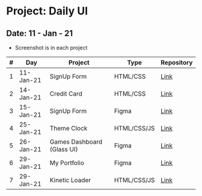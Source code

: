 # Project: Daily UI

## Date: 11 - Jan - 21

- Screenshot is in each project

|  #  | Day       | Project                    | Type        | Repository                                                                     |
| :-: | --------- | -------------------------- | ----------- | ------------------------------------------------------------------------------ |
|  1  | 11-Jan-21 | SignUp Form                | HTML/CSS    | [Link](https://github.com/tinspham209/daily-ui/tree/master/01-signup-form)     |
|  2  | 14-Jan-21 | Credit Card                | HTML/CSS    | [Link](https://github.com/tinspham209/daily-ui/tree/master/02-credit-card)     |
|  3  | 15-Jan-21 | SignUp Form                | Figma       | [Link](https://github.com/tinspham209/daily-ui/tree/master/03-signup-form)     |
|  4  | 25-Jan-21 | Theme Clock                | HTML/CSS/JS | [Link](https://github.com/tinspham209/daily-ui/tree/master/04-theme-clock)     |
|  5  | 26-Jan-21 | Games Dashboard (Glass UI) | Figma       | [Link](https://github.com/tinspham209/daily-ui/tree/master/05-glass-dashboard) |
|  6  | 29-Jan-21 | My Portfolio               | Figma       | [Link](https://github.com/tinspham209/daily-ui/tree/master/06-portfolio)       |
|  7  | 29-Jan-21 | Kinetic Loader             | HTML/CSS/JS | [Link](https://github.com/tinspham209/daily-ui/tree/master/07-kinetic-loader)  |
